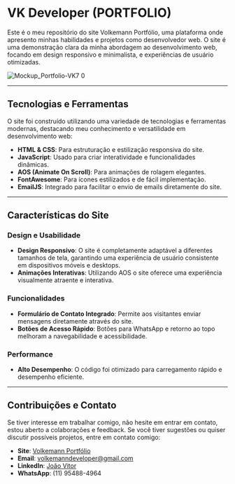 # VK Developer (PORTFOLIO)

Este é o meu repositório do site Volkemann Portfólio, uma plataforma onde apresento minhas habilidades e projetos como desenvolvedor web. O site é uma demonstração clara da minha abordagem ao desenvolvimento web, focando em design responsivo e minimalista, e experiências de usuário otimizadas.

![Mockup_Portfolio-VK7 0](https://github.com/user-attachments/assets/1ea29d19-02e3-48aa-820c-18781af702a1)

---

## Tecnologias e Ferramentas

O site foi construído utilizando uma variedade de tecnologias e ferramentas modernas, destacando meu conhecimento e versatilidade em desenvolvimento web:

- **HTML & CSS**: Para estruturação e estilização responsiva do site.
- **JavaScript**: Usado para criar interatividade e funcionalidades dinâmicas.
- **AOS (Animate On Scroll)**: Para animações de rolagem elegantes.
- **FontAwesome**: Para ícones estilizados e de fácil implementação.
- **EmailJS**: Integrado para facilitar o envio de emails diretamente do site.

---

## Características do Site

### Design e Usabilidade
- **Design Responsivo**: O site é completamente adaptável a diferentes tamanhos de tela, garantindo uma experiência de usuário consistente em dispositivos móveis e desktops.
- **Animações Interativas**: Utilizando AOS o site oferece uma experiência visualmente atraente e interativa.

### Funcionalidades
- **Formulário de Contato Integrado**: Permite aos visitantes enviar mensagens diretamente através do site.
- **Botões de Acesso Rápido**: Botões para WhatsApp e retorno ao topo melhoram a navegabilidade e acessibilidade.

### Performance
- **Alto Desempenho**: O código foi otimizado para carregamento rápido e desempenho eficiente.

---

## Contribuições e Contato

 Se tiver interesse em trabalhar comigo, não hesite em entrar em contato, estou aberto a colaborações e feedback. Se você tiver sugestões ou quiser discutir possíveis projetos, entre em contato comigo:

- **Site**: [Volkemann Portfólio]()
- **Email**: volkemanndeveloper@gmail.com
- **LinkedIn**: [João Vitor](https://www.linkedin.com/in/joão-vitor-26838b21b/)
- **WhatsApp**: (11) 95488-4964
